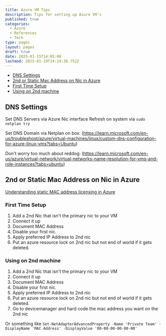 ```yaml
---
title: Azure VM Tips
description: Tips for setting up Azure VM's
published: true
categories:
  - Azure
  - References
  - Tech
type: pages
layout: pages
draft: true
date: 2025-01-15T14:05:00
lastmod: 2025-01-19T14:19:38.752Z
---
```



<!--- cSpell:disable --->
* [DNS Settings](#dns-settings)
* [2nd or Static Mac Address on Nic in Azure](#2nd-or-static-mac-address-on-nic-in-azure)
* [First Time Setup](#first-time-setup)
* [Using on 2nd machine](#using-on-2nd-machine)
<!--- cSpell:enable --->

## DNS Settings

Set DNS Servers via Azure Nic interface
Refresh on system via `sudo netplan try`

Set DNS Domain via Netplan on box: (<https://learn.microsoft.com/en-us/troubleshoot/azure/virtual-machines/linux/custom-dns-configuration-for-azure-linux-vms?tabs=Ubuntu>)

Don't worry too much about reddog: (<https://learn.microsoft.com/en-us/azure/virtual-network/virtual-networks-name-resolution-for-vms-and-role-instances?tabs=ubuntu>)

## 2nd or Static Mac Address on Nic in Azure

[Understanding static MAC address licensing in Azure](https://techcommunity.microsoft.com/blog/itopstalkblog/understanding-static-mac-address-licensing-in-azure/1386187)

### First Time Setup

1. Add a 2nd Nic that isn't the primary nic to your VM
2. Connect it up
3. Document MAC Address
4. Disable your first nic.
5. Apply preferred IP Address to 2nd nic
6. Put an azure resource lock on 2nd nic but not end of world if it gets deleted.

### Using on 2nd machine

1. Add a 2nd Nic that isn't the primary nic to your VM
2. Connect it up
3. Document MAC Address
4. Disable your first nic.
5. Apply preferred IP Address to 2nd nic
6. Put an azure resource lock on 2nd nic but not end of world if it gets deleted.
7. Go to devicemanager and hard code the mac address you want on the 2nd nic

Or something like `Set-NetAdapterAdvancedProperty -Name 'Private Team' -DisplayName 'MAC Address' -DisplayValue '00-00-00-00-00-00'`
